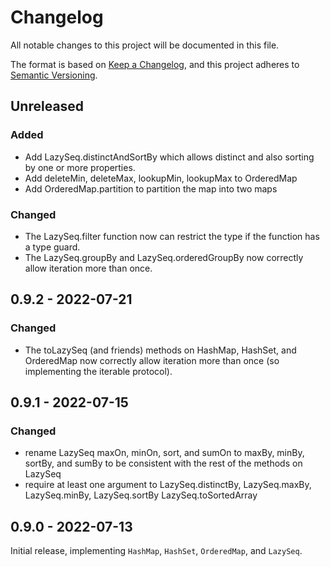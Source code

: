 # Changelog

All notable changes to this project will be documented in this file.

The format is based on [Keep a Changelog](https://keepachangelog.com/en/1.0.0/),
and this project adheres to [Semantic Versioning](https://semver.org/spec/v2.0.0.html).

## Unreleased

### Added

- Add LazySeq.distinctAndSortBy which allows distinct and also sorting by one or more
  properties.
- Add deleteMin, deleteMax, lookupMin, lookupMax to OrderedMap
- Add OrderedMap.partition to partition the map into two maps

### Changed

- The LazySeq.filter function now can restrict the type if the function has a type guard.
- The LazySeq.groupBy and LazySeq.orderedGroupBy now correctly allow iteration more than
  once.

## 0.9.2 - 2022-07-21

### Changed

- The toLazySeq (and friends) methods on HashMap, HashSet, and OrderedMap now correctly
  allow iteration more than once (so implementing the iterable protocol).

## 0.9.1 - 2022-07-15

### Changed

- rename LazySeq maxOn, minOn, sort, and sumOn to maxBy, minBy, sortBy, and sumBy
  to be consistent with the rest of the methods on LazySeq
- require at least one argument to LazySeq.distinctBy, LazySeq.maxBy, LazySeq.minBy,
  LazySeq.sortBy LazySeq.toSortedArray

## 0.9.0 - 2022-07-13

Initial release, implementing `HashMap`, `HashSet`, `OrderedMap`, and `LazySeq`.
